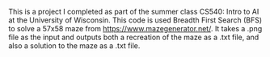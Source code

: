 This is a project I completed as part of the summer class CS540: Intro to AI at the University of Wisconsin. This code is used Breadth First Search (BFS) 
to solve a 57x58 maze from https://www.mazegenerator.net/. It takes a .png file as the input and outputs both a recreation of the maze as a .txt file, and 
also a solution to the maze as a .txt file.
